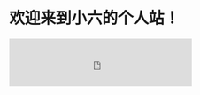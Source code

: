 # 欢迎来到小六的个人站！

<iframe frameborder="no" border="0" marginwidth="0" marginheight="0" width="330" height="86" src="https://music.163.com/outchain/player?type=2&id=4984985&auto=1&height=66"></iframe>
